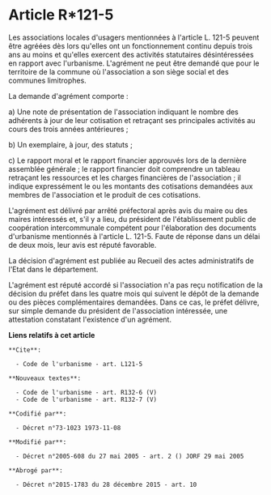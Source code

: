 # Article R*121-5

Les associations locales d'usagers mentionnées à l'article L. 121-5 peuvent être agréées dès lors qu'elles ont un
fonctionnement continu depuis trois ans au moins et qu'elles exercent des activités statutaires désintéressées en rapport
avec l'urbanisme. L'agrément ne peut être demandé que pour le territoire de la commune où l'association a son siège social et
des communes limitrophes. 

La demande d'agrément comporte : 

a) Une note de présentation de l'association indiquant le nombre des adhérents à jour de leur cotisation et retraçant ses
principales activités au cours des trois années antérieures ; 

b) Un exemplaire, à jour, des statuts ; 

c) Le rapport moral et le rapport financier approuvés lors de la dernière assemblée générale ; le rapport financier doit
comprendre un tableau retraçant les ressources et les charges financières de l'association ; il indique expressément le ou
les montants des cotisations demandées aux membres de l'association et le produit de ces cotisations. 

L'agrément est délivré par arrêté préfectoral après avis du maire ou des maires intéressés et, s'il y a lieu, du président de
l'établissement public de coopération intercommunale compétent pour l'élaboration des documents d'urbanisme mentionnés à
l'article L. 121-5. Faute de réponse dans un délai de deux mois, leur avis est réputé favorable. 

La décision d'agrément est publiée au Recueil des actes administratifs de l'Etat dans le département. 

L'agrément est réputé accordé si l'association n'a pas reçu notification de la décision du préfet dans les quatre mois qui
suivent le dépôt de la demande ou des pièces complémentaires demandées. Dans ce cas, le préfet délivre, sur simple demande du
président de l'association intéressée, une attestation constatant l'existence d'un agrément.

**Liens relatifs à cet article**

	**Cite**:

	  - Code de l'urbanisme - art. L121-5

	**Nouveaux textes**:

	  - Code de l'urbanisme - art. R132-6 (V)
	  - Code de l'urbanisme - art. R132-7 (V)

	**Codifié par**:

	  - Décret n°73-1023 1973-11-08

	**Modifié par**:

	  - Décret n°2005-608 du 27 mai 2005 - art. 2 () JORF 29 mai 2005

	**Abrogé par**:

	  - Décret n°2015-1783 du 28 décembre 2015 - art. 10
